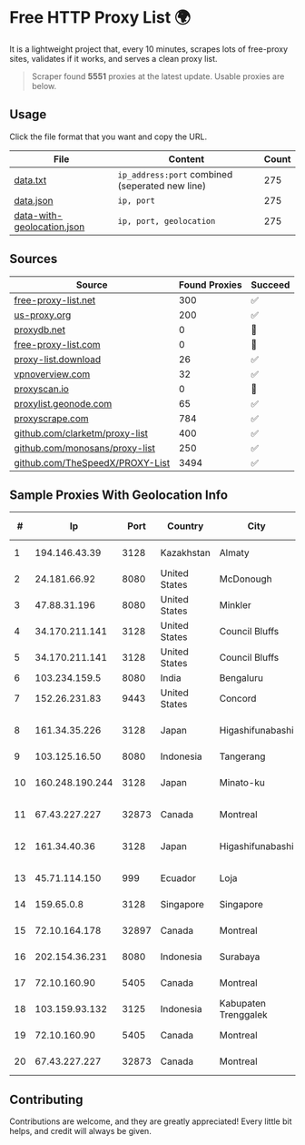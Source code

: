
# Free HTTP Proxy List 🌍

It is a lightweight project that, every 10 minutes, scrapes lots of free-proxy sites, validates if it works, and serves a clean proxy list.


> Scraper found **5551** proxies at the latest update. Usable proxies are below.

## Usage

Click the file format that you want and copy the URL.


|File|Content|Count|
|----|-------|-----|
|[data.txt](https://raw.githubusercontent.com/themiralay/Proxy-List-World/master/data.txt)|`ip_address:port` combined (seperated new line)|275|
|[data.json](https://raw.githubusercontent.com/themiralay/Proxy-List-World/master/data.json)|`ip, port`|275|
|[data-with-geolocation.json](https://raw.githubusercontent.com/themiralay/Proxy-List-World/master/data-with-geolocation.json)|`ip, port, geolocation`|275|

## Sources

|Source|Found Proxies|Succeed|
|------|-------------|-------|
|[free-proxy-list.net](https://free-proxy-list.net)|300|✅|
|[us-proxy.org](https://www.us-proxy.org)|200|✅|
|[proxydb.net](http://proxydb.net)|0|🚫|
|[free-proxy-list.com](https://free-proxy-list.com/?page=&port=&type%5B%5D=http&type%5B%5D=https&up_time=0&search=Search)|0|🚫|
|[proxy-list.download](https://www.proxy-list.download/HTTP)|26|✅|
|[vpnoverview.com](https://vpnoverview.com/privacy/anonymous-browsing/free-proxy-servers)|32|✅|
|[proxyscan.io](https://www.proxyscan.io)|0|🚫|
|[proxylist.geonode.com](https://proxylist.geonode.com/api/proxy-list?limit=300&page=1&sort_by=lastChecked&sort_type=desc&protocols=http,https)|65|✅|
|[proxyscrape.com](https://api.proxyscrape.com/v2/?request=displayproxies&protocol=http&timeout=10000&country=all&ssl=all&anonymity=all)|784|✅|
|[github.com/clarketm/proxy-list](https://raw.githubusercontent.com/clarketm/proxy-list/master/proxy-list-raw.txt)|400|✅|
|[github.com/monosans/proxy-list](https://raw.githubusercontent.com/monosans/proxy-list/main/proxies/http.txt)|250|✅|
|[github.com/TheSpeedX/PROXY-List](https://raw.githubusercontent.com/TheSpeedX/PROXY-List/master/http.txt)|3494|✅|


## Sample Proxies With Geolocation Info

|#|Ip|Port|Country|City|Internet Service Provider|
|-|--|----|-------|----|-------------------------|
|1|194.146.43.39|3128|Kazakhstan|Almaty|LLP "Kompaniya Hoster.KZ"|
|2|24.181.66.92|8080|United States|McDonough|Charter Communications|
|3|47.88.31.196|8080|United States|Minkler|Alibaba.com LLC|
|4|34.170.211.141|3128|United States|Council Bluffs|Google LLC|
|5|34.170.211.141|3128|United States|Council Bluffs|Google LLC|
|6|103.234.159.5|8080|India|Bengaluru|MWPL|
|7|152.26.231.83|9443|United States|Concord|MCNC|
|8|161.34.35.226|3128|Japan|Higashifunabashi|NTT PC Communications, Inc.|
|9|103.125.16.50|8080|Indonesia|Tangerang|JAVAMEDIA|
|10|160.248.190.244|3128|Japan|Minato-ku|NTT PC Communications, Inc.|
|11|67.43.227.227|32873|Canada|Montreal|GloboTech Communications|
|12|161.34.40.36|3128|Japan|Higashifunabashi|NTT PC Communications, Inc.|
|13|45.71.114.150|999|Ecuador|Loja|Ufinet Panama S.A.|
|14|159.65.0.8|3128|Singapore|Singapore|DigitalOcean, LLC|
|15|72.10.164.178|32897|Canada|Montreal|GloboTech Communications|
|16|202.154.36.231|8080|Indonesia|Surabaya|PT Gayatri Lintas Nusantara|
|17|72.10.160.90|5405|Canada|Montreal|GloboTech Communications|
|18|103.159.93.132|3125|Indonesia|Kabupaten Trenggalek|PT Chandela Lintas Media|
|19|72.10.160.90|5405|Canada|Montreal|GloboTech Communications|
|20|67.43.227.227|32873|Canada|Montreal|GloboTech Communications|



## Contributing

Contributions are welcome, and they are greatly appreciated! Every
little bit helps, and credit will always be given.

